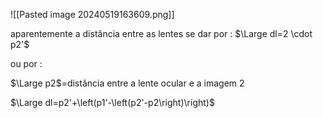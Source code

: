 
![[Pasted image 20240519163609.png]]

aparentemente a distância entre as lentes se dar por :
$\Large dl=2 \cdot p2'$

ou por :

$\Large p2$=distância entre a lente ocular e a imagem 2

$\Large dl=p2'+\left(p1'-\left(p2'-p2\right)\right)$


